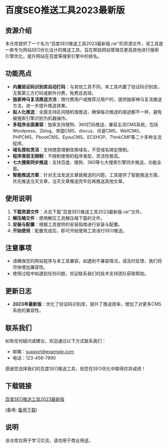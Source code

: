 # 百度SEO推送工具2023最新版

## 资源介绍

本仓库提供了一个名为“百度SEO推送工具2023最新版.rar”的资源文件，该工具是一款专为网站SEO优化设计的推送工具，旨在帮助网站管理员更高效地进行搜索引擎优化，提升网站在百度等搜索引擎中的排名。

## 功能亮点

- **内置验证码识别库自动打码**：与其他工具不同，本工具内置了验证码识别库，无需第三方打码或额外付费，免费且高效。
- **独家神马复活推送方法**：限付费用户或推荐过用户的，提供独家神马复活推送方法，进一步提升推送效果。
- **拟人化推送**：全面支持区间随机值推送，确保每次推送的痕迹都不一样，避免被搜索引擎识别为机器操作。
- **多程序全面兼容**：独家支持搜狗、360打码推送，兼容主流CMS系统，包括Wordpress、Zblog、帝国CMS、discuz、讯睿CMS、WellCMS、PHPCMS、PbootCMS、EyouCMS、ECSHOP、ThinkCMF等二十多种主流程序。
- **域名授权灵活**：支持随意增删改换域名，不受域名绑定限制。
- **程序类型无限制**：不限制使用的程序类型，灵活性极高。
- **七大搜索同步推送**：支持百度、搜狗、360等七大搜索引擎同步推送，功能全面。
- **智能推送方案**：针对无法发送文章就推送的问题，工具提供了智能推送方案，优先推送当天文章，当天文章推送完毕后再推送其他文章。

## 使用说明

1. **下载资源文件**：点击下载“百度SEO推送工具2023最新版.rar”文件。
2. **解压缩文件**：使用解压工具解压缩下载的文件。
3. **安装与配置**：根据工具提供的安装指南进行安装与配置。
4. **开始使用**：配置完成后，即可开始使用工具进行SEO推送。

## 注意事项

- 请确保您的网站程序与本工具兼容，如遇到不兼容情况，请及时反馈，我们将尽快增加兼容性。
- 使用过程中如遇到任何问题，欢迎联系我们的技术支持团队获取帮助。

## 更新日志

- **2023年最新版**：优化了验证码识别库，提升了推送效率，增加了对更多CMS系统的兼容性。

## 联系我们

如有任何疑问或建议，欢迎通过以下方式联系我们：

- 邮箱：support@example.com
- 电话：123-456-7890

感谢您选择我们的百度SEO推送工具，祝您在SEO优化中取得优异成绩！

## 下载链接
[百度SEO推送工具2023最新版](https://pan.quark.cn/s/3a08f04473d4) 

(备用: [备用下载](https://pan.baidu.com/s/1OXEbkEaaaeePR_nk4sIPWA?pwd=1234))

## 说明

该仓库仅用于学习交流，请勿用于商业用途。
